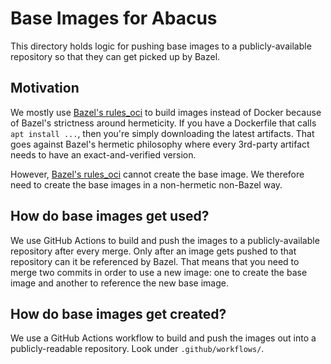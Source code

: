 # Base Images for Abacus

This directory holds logic for pushing base images to a publicly-available
repository so that they can get picked up by Bazel.

## Motivation

We mostly use [Bazel's rules_oci][1] to build images instead of Docker because of Bazel's strictness around hermeticity.
If you have a Dockerfile that calls `apt install ...`, then you're simply downloading the latest artifacts.
That goes against Bazel's hermetic philosophy where every 3rd-party artifact needs to have an exact-and-verified
version.

However, [Bazel's rules_oci][1] cannot create the base image.
We therefore need to create the base images in a non-hermetic non-Bazel way.

## How do base images get used?

We use GitHub Actions to build and push the images to a publicly-available repository after every merge.
Only after an image gets pushed to that repository can it be referenced by Bazel.
That means that you need to merge two commits in order to use a new image: one to create the base image
and another to reference the new base image.

## How do base images get created?

We use a GitHub Actions workflow to build and push the images out into a publicly-readable repository.
Look under `.github/workflows/`.

[1]: https://github.com/bazel-contrib/rules_oci
